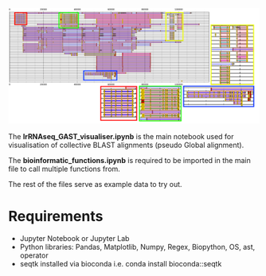 ![Screenshot](318A10_cov25_wORFs_wSynteny_wSpacing_wSplicing_normal_intron_filter_highlights2.png)

The **lrRNAseq_GAST_visualiser.ipynb** is the main notebook used for visualisation of collective BLAST alignments (pseudo Global alignment).

The **bioinformatic_functions.ipynb** is required to be imported in the main file to call multiple functions from.

The rest of the files serve as example data to try out.

# Requirements
- Jupyter Notebook or Jupyter Lab
- Python libraries: Pandas, Matplotlib, Numpy, Regex, Biopython, OS, ast, operator
- seqtk installed via bioconda i.e. conda install bioconda::seqtk

<br />
